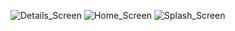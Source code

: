 ![Details_Screen](https://github.com/user-attachments/assets/a6b9a5ff-46f3-42bb-b81c-e0f37f9392ce)
![Home_Screen](https://github.com/user-attachments/assets/03f483ce-4b4e-4f9a-80b3-5bed194ef05f)
![Splash_Screen](https://github.com/user-attachments/assets/cbbebbd0-0572-4492-aeee-6bef2068ca48)
